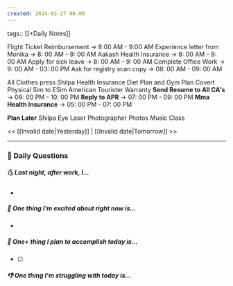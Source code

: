 ```yaml
---
created: 2024-02-27 00:08
---
```

tags:: [[+Daily Notes]]

Flight Ticket Reimbursement ->  8:00 AM - 9:00 AM
Experience letter from Monika -> 8: 00 AM - 9: 00 AM
Aakash Health Insurance -> 8: 00 AM - 9: 00 AM 
Apply for sick leave -> 8: 00 AM - 9: 00 AM
Complete Office Work -> 9: 00 AM - 03: 00 PM
Ask for registry scan copy -> 08: 00 AM - 09: 00 AM

All Clothes press
Shilpa Health Insurance
Diet Plan and Gym Plan
Covert Physical Sim to ESim
American Tourister Warranty
**Send Resume to All CA's** -> 09: 00 PM - 10: 00 PM
**Reply to APR** -> 07: 00 PM - 09: 00 PM
**Mma Health Insurance** -> 05: 00 PM - 07: 00 PM

**Plan Later**
Shilpa Eye Laser
Photographer Photos
Music Class


<< [[Invalid date|Yesterday]] | [[Invalid date|Tomorrow]] >>

---
### 📅 Daily Questions
##### 🌜 Last night, after work, I...
- 

##### 🙌 One thing I'm excited about right now is...
- 

##### 🚀 One+ thing I plan to accomplish today is...
- [ ] 

##### 👎 One thing I'm struggling with today is...

